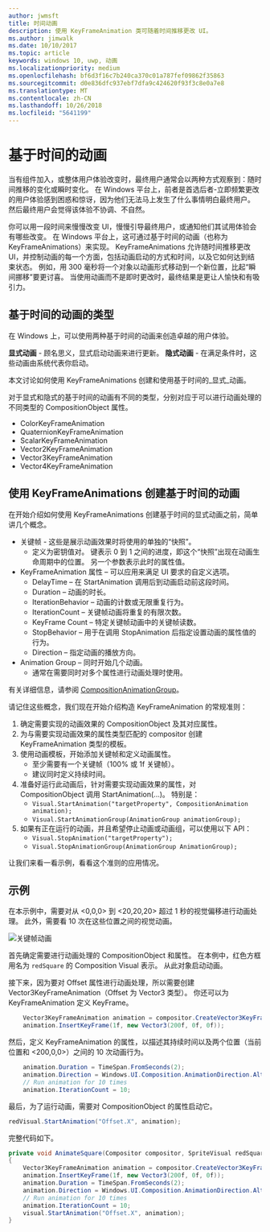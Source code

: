 ```yaml
---
author: jwmsft
title: 时间动画
description: 使用 KeyFrameAnimation 类可随着时间推移更改 UI。
ms.author: jimwalk
ms.date: 10/10/2017
ms.topic: article
keywords: windows 10, uwp, 动画
ms.localizationpriority: medium
ms.openlocfilehash: bf6d3f16c7b240ca370c01a787fef09862f35863
ms.sourcegitcommit: d0e836dfc937ebf7dfa9c424620f93f3c8e0a7e8
ms.translationtype: MT
ms.contentlocale: zh-CN
ms.lasthandoff: 10/26/2018
ms.locfileid: "5641199"
---
```

# <a name="time-based-animations"></a>基于时间的动画

当有组件加入，或整体用户体验改变时，最终用户通常会以两种方式观察到：随时间推移的变化或瞬时变化。 在 Windows 平台上，前者是首选后者-立即频繁更改的用户体验感到困惑和惊讶，因为他们无法马上发生了什么事情明白最终用户。 然后最终用户会觉得该体验不协调、不自然。

你可以用一段时间来慢慢改变 UI，慢慢引导最终用户，或通知他们其试用体验会有哪些改变。 在 Windows 平台上，这可通过基于时间的动画（也称为 KeyFrameAnimations）来实现。 KeyFrameAnimations 允许随时间推移更改 UI，并控制动画的每一个方面，包括动画启动的方式和时间，以及它如何达到结束状态。 例如，用 300 毫秒将一个对象以动画形式移动到一个新位置，比起“瞬间挪移”要更讨喜。 当使用动画而不是即时更改时，最终结果是更让人愉快和有吸引力。

## <a name="types-of-time-based-animations"></a>基于时间的动画的类型

在 Windows 上，可以使用两种基于时间的动画来创造卓越的用户体验。

**显式动画** - 顾名思义，显式启动动画来进行更新。
**隐式动画** - 在满足条件时，这些动画由系统代表你启动。

本文讨论如何使用 KeyFrameAnimations 创建和使用基于时间的_显式_动画。

对于显式和隐式的基于时间的动画有不同的类型，分别对应于可以进行动画处理的不同类型的 CompositionObject 属性。

- ColorKeyFrameAnimation
- QuaternionKeyFrameAnimation
- ScalarKeyFrameAnimation
- Vector2KeyFrameAnimation
- Vector3KeyFrameAnimation
- Vector4KeyFrameAnimation

## <a name="create-time-based-animations-with-keyframeanimations"></a>使用 KeyFrameAnimations 创建基于时间的动画

在开始介绍如何使用 KeyFrameAnimations 创建基于时间的显式动画之前，简单讲几个概念。

- 关键帧 - 这些是展示动画效果时将使用的单独的“快照”。
  - 定义为密钥值对。 键表示 0 到 1 之间的进度，即这个“快照”出现在动画生命周期中的位置。 另一个参数表示此时的属性值。
- KeyFrameAnimation 属性 – 可以应用来满足 UI 要求的自定义选项。
  - DelayTime – 在 StartAnimation 调用后到动画启动前这段时间。
  - Duration – 动画的时长。
  - IterationBehavior – 动画的计数或无限重复行为。
  - IterationCount – 关键帧动画将重复的有限次数。
  - KeyFrame Count – 特定关键帧动画中的关键帧读数。
  - StopBehavior – 用于在调用 StopAnimation 后指定设置动画的属性值的行为。
  - Direction – 指定动画的播放方向。
- Animation Group – 同时开始几个动画。
  - 通常在需要同时对多个属性进行动画处理时使用。

有关详细信息，请参阅 [CompositionAnimationGroup](https://docs.microsoft.com/uwp/api/windows.ui.composition.compositionanimationgroup)。

请记住这些概念，我们现在开始介绍构造 KeyFrameAnimation 的常规准则：

1. 确定需要实现的动画效果的 CompositionObject 及其对应属性。
1. 为与需要实现动画效果的属性类型匹配的 compositor 创建 KeyFrameAnimation 类型的模板。
1. 使用动画模板，开始添加关键帧和定义动画属性。
    - 至少需要有一个关键帧（100% 或 1f 关键帧）。
    - 建议同时定义持续时间。
1. 准备好运行此动画后，针对需要实现动画效果的属性，对 CompositionObject 调用 StartAnimation(...)。 特别是：
    - `Visual.StartAnimation("targetProperty", CompositionAnimation animation);`
    - `Visual.StartAnimationGroup(AnimationGroup animationGroup);`
1. 如果有正在运行的动画，并且希望停止动画或动画组，可以使用以下 API：
    - `Visual.StopAnimation("targetProperty");`
    - `Visual.StopAnimationGroup(AnimationGroup AnimationGroup);`

让我们来看一看示例，看看这个准则的应用情况。

## <a name="example"></a>示例

在本示例中，需要对从 <0,0,0> 到 <20,20,20> 超过 1 秒的视觉偏移进行动画处理。 此外，需要看 10 次在这些位置之间的视觉动画。

![关键帧动画](images/animation/animated-rectangle.gif)

首先确定需要进行动画处理的 CompositionObject 和属性。 在本例中，红色方框用名为 `redSquare` 的 Composition Visual 表示。 从此对象启动动画。

接下来，因为要对 Offset 属性进行动画处理，所以需要创建 Vector3KeyFrameAnimation（Offset 为 Vector3 类型）。 你还可以为 KeyFrameAnimation 定义 KeyFrame。

```csharp
    Vector3KeyFrameAnimation animation = compositor.CreateVector3KeyFrameAnimation();
    animation.InsertKeyFrame(1f, new Vector3(200f, 0f, 0f));
```

然后，定义 KeyFrameAnimation 的属性，以描述其持续时间以及两个位置（当前位置和 <200,0,0>）之间的 10 次动画行为。

```csharp
    animation.Duration = TimeSpan.FromSeconds(2);
    animation.Direction = Windows.UI.Composition.AnimationDirection.Alternate;
    // Run animation for 10 times
    animation.IterationCount = 10;
```

最后，为了运行动画，需要对 CompositionObject 的属性启动它。

```csharp
redVisual.StartAnimation("Offset.X", animation);
```

完整代码如下。

```csharp
private void AnimateSquare(Compositor compositor, SpriteVisual redSquare)
{ 
    Vector3KeyFrameAnimation animation = compositor.CreateVector3KeyFrameAnimation();
    animation.InsertKeyFrame(1f, new Vector3(200f, 0f, 0f));
    animation.Duration = TimeSpan.FromSeconds(2);
    animation.Direction = Windows.UI.Composition.AnimationDirection.Alternate;
    // Run animation for 10 times
    animation.IterationCount = 10;
    visual.StartAnimation("Offset.X", animation);
} 
```
